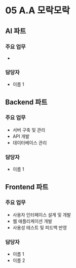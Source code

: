 # 05 A.A 모락모락 

## AI 파트

### 주요 업무
- 
### 담당자
- 이름 1

## Backend 파트

### 주요 업무
- 서버 구축 및 관리
- API 개발
- 데이터베이스 관리

### 담당자
- 이름 1

## Frontend 파트

### 주요 업무
- 사용자 인터페이스 설계 및 개발
- 웹 애플리케이션 개발
- 사용성 테스트 및 피드백 반영

### 담당자
- 이름 1
- 이름 2
